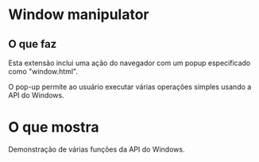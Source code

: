# Window manipulator

## O que faz

Esta extensão inclui uma ação do navegador com um popup especificado como "window.html".

O pop-up permite ao usuário executar várias operações simples usando a API do Windows.

# O que mostra

Demonstração de várias funções da API do Windows.